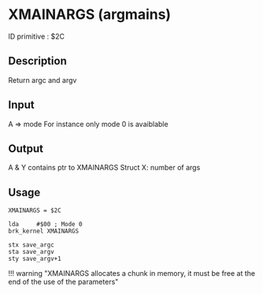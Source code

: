 # XMAINARGS (argmains)

ID primitive : $2C

## Description

Return argc and argv

## Input

A => mode
For instance only mode 0 is avaiblable

## Output

A & Y contains ptr to XMAINARGS Struct
X: number of args

## Usage

``` ca65
XMAINARGS = $2C

lda		#$00 ; Mode 0
brk_kernel XMAINARGS

stx save_argc
sta save_argv
sty save_argv+1
```

!!! warning "XMAINARGS allocates a chunk in memory, it must be free at the end of the use of the parameters"
